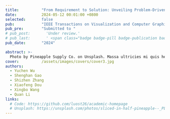 ```yaml
---
title:          "From Requirement to Solution: Unveiling Problem-Driven Design Patterns in Visual Analytics"
date:           2024-05-12 00:01:00 +0800
selected:       false
pub:            "IEEE Transactions on Visualization and Computer Graphics (TVCG)"
pub_pre:        "Submitted to "
# pub_post:       'Under review.'
# pub_last:       ' <span class="badge badge-pill badge-publication badge-success">Spotlight</span>'
pub_date:       "2024"

abstract: >-
  Photo by Pineapple Supply Co. on Unsplash. Massa ultricies mi quis hendrerit dolor magna. Arcu non odio euismod lacinia at quis risus sed. Et tortor at risus viverra. Enim neque volutpat ac tincidunt. Dictum varius duis at consectetur lorem donec.
cover:          /assets/images/covers/cover3.jpg
authors:
  - Yuchen Wu
  - Shenghan Gao
  - Shizhen Zhang
  - Xiaofeng Dou
  - Xingbo Wang
  - Quan Li
links:
  # Code: https://github.com/luost26/academic-homepage
  # Unsplash: https://unsplash.com/photos/sliced-in-half-pineapple--_PLJZmHZzk
---
```

